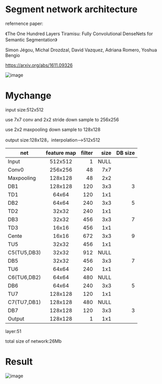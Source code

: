 # Segment network architecture
refernence paper:<p>
《The One Hundred Layers Tiramisu: Fully Convolutional DenseNets for Semantic Segmentation》  <p>
   Simon Jégou, Michal Drozdzal, David Vazquez, Adriana Romero, Yoshua Bengio<p>
https://arxiv.org/abs/1611.09326  <p>
![image](https://github.com/KirtoXX/segment/blob/master/20170817161456238.png)
# Mychange
input size:512x512    <p>
use 7x7 conv and 2x2 stride down sample to 256x256  <p>
use 2x2 maxpooling down sample to 128x128 <p>
output size:128x128，interpolation—>512x512    <p>

| net           | feature map   | filter|  size   |DB size |
| ------------- |:-------------:| -----:|--------:|-------:|
| Input         | 512x512       | 1     |  NULL   |
| Conv0         | 256x256       |  48   |   7x7   | 
| Maxpooling    | 128x128       |  48   |   2x2   | 
| DB1           | 128x128       |  120  |   3x3   | 3      | 
| TD1           | 64x64         |  120  |   1x1   | 
| DB2           | 64x64         |  240  |   3x3   | 5      |
| TD2           | 32x32         |  240  |   1x1   | 
| DB3           | 32x32         |  456  |   3x3   | 7      |
| TD3           | 16x16         |  456  |   1x1   | 
| Cente         | 16x16         |  672  |   3x3   | 9      |
| TU5           | 32x32         |  456  |   1x1   |
| C5(TU5,DB3)   | 32x32         |  912  |   NULL  |
| DB5           | 32x32         |  456  |   3x3   |  7     |
| TU6           | 64x64         |  240  |   1x1   |
| C6(TU6,DB2)   | 64x64         |  480  |   NULL  |
| DB6           | 64x64         |  240  |   3x3   |  5     |
| TU7           | 128x128       |  120  |   1x1   |
| C7(TU7,DB1)   | 128x128       |  480  |   NULL  |
| DB7           | 128x128       |  120  |   3x3   |  3     |
| Output        | 128x128      |  1    |   1x1   |
<p><p>
layer:51  <p>
total size of network:26Mb    <p>

# Result
![image](https://github.com/KirtoXX/segment/blob/master/tiramasu56.png)
   
  
  
  
  
  
  

